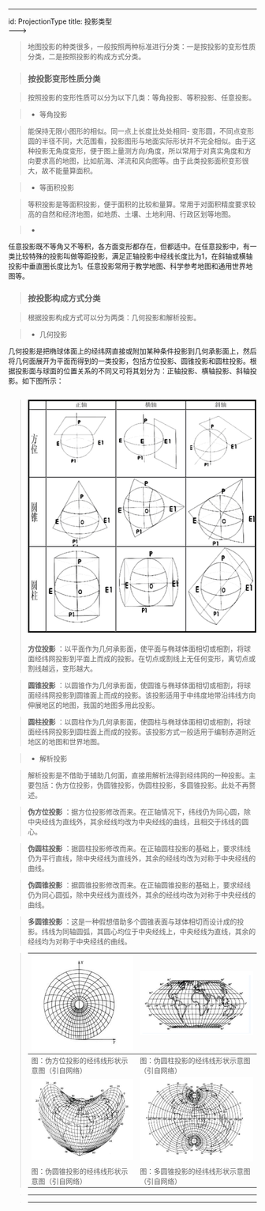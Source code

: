 ---
id: ProjectionType
title: 投影类型  
--->  
> 地图投影的种类很多，一般按照两种标准进行分类：一是按投影的变形性质分类，二是按照投影的构成方式分类。

>

> ### 按投影变形性质分类

>

> 按照投影的变形性质可以分为以下几类：等角投影、等积投影、任意投影。

>

>   * 等角投影

>

> 能保持无限小图形的相似。同一点上长度比处处相同-
变形圆，不同点变形圆的半径不同，大范围看，投影图形与地面实际形状并不完全相似。由于这种投影无角度变形，便于图上量测方向/角度，所以常用于对真实角度和方向要求高的地图，比如航海、洋流和风向图等。由于此类投影面积变形很大，故不能量算面积。

>

>   * 等面积投影

>

> 等积投影是等面积投影，便于面积的比较和量算。常用于对面积精度要求较高的自然和经济地图，如地质、土壤、土地利用、行政区划等地图。

>

>   *
任意投影既不等角又不等积，各方面变形都存在，但都适中。在任意投影中，有一类比较特殊的投影叫做等距投影，满足正轴投影中经线长度比为1，在斜轴或横轴投影中垂直圈长度比为1。任意投影常用于教学地图、科学参考地图和通用世界地图等。

>

>

>

> ### 按投影构成方式分类

>

> 根据投影构成方式可以分为两类：几何投影和解析投影。

>

>   * 几何投影

>

>
几何投影是把椭球体面上的经纬网直接或附加某种条件投影到几何承影面上，然后将几何面展开为平面而得到的一类投影，包括方位投影、圆锥投影和圆柱投影。根据投影面与球面的位置关系的不同又可将其划分为：正轴投影、横轴投影、斜轴投影。如下图所示：

>

> ![](img/GProjection.png)  
> ---  
>  
> **方位投影**
：以平面作为几何承影面，使平面与椭球体面相切或相割，将球面经纬网投影到平面上而成的投影。在切点或割线上无任何变形，离切点或割线越远，变形越大。

>

> **圆锥投影**
：以圆锥作为几何承影面，使圆锥与椭球体面相切或相割，将球面经纬网投影到圆锥面上而成的投影。该投影适用于中纬度地带沿纬线方向伸展地区的地图，我国的地图多用此投影。

>

> **圆柱投影**
：以圆柱作为几何承影面，使圆柱与椭球体面相切或相割，将球面经纬网投影到圆柱面上而成的投影。该投影方式一般适用于编制赤道附近地区的地图和世界地图。

>

>   * 解析投影

>

> 解析投影是不借助于辅助几何面，直接用解析法得到经纬网的一种投影。主要包括：伪方位投影，伪圆锥投影，伪圆柱投影，多圆锥投影。此处不再赘述。

>

> **伪方位投影** ：据方位投影修改而来。在正轴情况下，纬线仍为同心圆，除中央经线为直线外，其余经线均改为中央经线的曲线，且相交于纬线的圆心。

>

> **伪圆柱投影** ：据圆柱投影修改而来。在正轴圆柱投影的基础上，要求纬线仍为平行直线，除中央经线为直线外，其余的经线均改为对称于中央经线的曲线。

>

> **伪圆锥投影** ：据圆锥投影修改而来。在正轴圆锥投影的基础上，要求经线仍为同心圆弧，除中央经线为直线外，其余的经线均改为对称于中央经线的曲线。

>

> **多圆锥投影**
：这是一种假想借助多个圆锥表面与球体相切而设计成的投影。纬线为同轴圆弧，其圆心均位于中央经线上，中央经线为直线，其余的经线均为对称于中央经线的曲线。

>

> ![](img/fakeAzimuth.png) | ![](img/fakeCylindrical.png)  
> ---|---  
> 图：伪方位投影的经纬线形状示意图（引自网络） | 图：伪圆柱投影的经纬线形状示意图（引自网络）  
> ![](img/fakeConic.png) | ![](img/MutilConic.png)  
> 图：伪圆锥投影的经纬线形状示意图（引自网络） | 图：多圆锥投影的经纬线形状示意图（引自网络）  
>

>

> * * *

>

> [](http://www.supermap.com)  
>  
> ---

